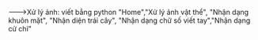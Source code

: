 --->Xử lý ảnh: viết bẳng python
"Home","Xử lý ảnh vật thể", "Nhận dạng khuôn mặt", "Nhận diện trái cây", "Nhận dạng chữ số viết tay","Nhận dạng cử chỉ"
